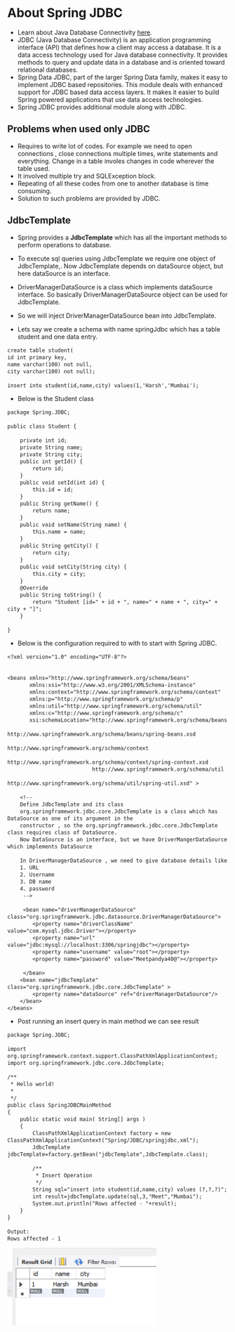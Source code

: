# About Spring JDBC

- Learn about Java Database Connectivity [here](https://github.com/codophilic/LearnWebDevInJAVA/blob/main/Theory.md#jdbc-java-database-connectivity).
- JDBC (Java Database Connectivity) is an application programming interface (API) that defines how a client may access a database. It is a data access technology used for Java database connectivity. It provides methods to query and update data in a database and is oriented toward relational databases.
- Spring Data JDBC, part of the larger Spring Data family, makes it easy to implement JDBC based repositories. This module deals with enhanced support for JDBC based data access layers. It makes it easier to build Spring powered applications that use data access technologies.
- Spring JDBC provides additional module along with JDBC.

## Problems when used only JDBC
- Requires to write lot of codes. For example we need to open connections , close connections multiple times, write statements and everything. Change in a table involes changes in code wherever the table used.
- It involved multiple try and SQLException block.
- Repeating of all these codes from one to another database is time consuming.
- Solution to such problems are provided by JDBC.

## JdbcTemplate
- Spring provides a **JdbcTemplate** which has all the important methods to perform operations to database.
- To execute sql queries using JdbcTemplate we require one object of JdbcTemplate,. Now JdbcTemplate depends on dataSource object, but here dataSource is an interface.
- DriverManagerDataSource is a class which implements dataSource interface. So basically DriverManagerDataSource object can be used for JdbcTemplate.
- So we will inject DriverManagerDataSource bean into JdbcTemplate.

- Lets say we create a schema with name springJdbc which has a table student and one data entry.

```
create table student(
id int primary key,
name varchar(100) not null,
city varchar(100) not null);

insert into student(id,name,city) values(1,'Harsh','Mumbai');
```

- Below is the Student class

```
package Spring.JDBC;

public class Student {

	private int id;
	private String name;
	private String city;
	public int getId() {
		return id;
	}
	public void setId(int id) {
		this.id = id;
	}
	public String getName() {
		return name;
	}
	public void setName(String name) {
		this.name = name;
	}
	public String getCity() {
		return city;
	}
	public void setCity(String city) {
		this.city = city;
	}
	@Override
	public String toString() {
		return "Student [id=" + id + ", name=" + name + ", city=" + city + "]";
	}

}

```

- Below is the configuration required to with to start with Spring JDBC.

```
<?xml version="1.0" encoding="UTF-8"?>


<beans xmlns="http://www.springframework.org/schema/beans"
       xmlns:xsi="http://www.w3.org/2001/XMLSchema-instance"
       xmlns:context="http://www.springframework.org/schema/context"
       xmlns:p="http://www.springframework.org/schema/p"
       xmlns:util="http://www.springframework.org/schema/util"
       xmlns:c="http://www.springframework.org/schema/c"
       xsi:schemaLocation="http://www.springframework.org/schema/beans
                           http://www.springframework.org/schema/beans/spring-beans.xsd
                           http://www.springframework.org/schema/context
                           http://www.springframework.org/schema/context/spring-context.xsd
                           http://www.springframework.org/schema/util
                           http://www.springframework.org/schema/util/spring-util.xsd" >	
	
	<!-- 
	Define JdbcTemplate and its class
	org.springframework.jdbc.core.JdbcTemplate is a class which has DataSource as one of its argument in the
	constructor , so the org.springframework.jdbc.core.JdbcTemplate class requires class of DataSource.
	Now DataSource is an interface, but we have DriverMangerDataSource which implements DataSource
	
	In DriverManagerDataSource , we need to give database details like
	1. URL
	2. Username
	3. DB name
	4. password
	 -->
	 
	 <bean name="driverManagerDataSource" class="org.springframework.jdbc.datasource.DriverManagerDataSource">
	 	<property name="driverClassName" value="com.mysql.jdbc.Driver"></property>
	 	<property name="url" value="jdbc:mysql://localhost:3306/springjdbc"></property>
	 	<property name="username" value="root"></property>
	 	<property name="password" value="Meetpandya40@"></property>
	 
	 </bean>
	<bean name="jdbcTemplate" class="org.springframework.jdbc.core.JdbcTemplate" >
		<property name="dataSource" ref="driverManagerDataSource"/>
	</bean>
</beans>
```

- Post running an insert query in main method we can see result

```
package Spring.JDBC;

import org.springframework.context.support.ClassPathXmlApplicationContext;
import org.springframework.jdbc.core.JdbcTemplate;

/**
 * Hello world!
 *
 */
public class SpringJDBCMainMethod 
{
    public static void main( String[] args )
    {
		ClassPathXmlApplicationContext factory = new ClassPathXmlApplicationContext("Spring/JDBC/springjdbc.xml");
		JdbcTemplate jdbcTemplate=factory.getBean("jdbcTemplate",JdbcTemplate.class);
		
		/**
		 * Insert Operation
		 */
		String sql="insert into student(id,name,city) values (?,?,?)";
		int result=jdbcTemplate.update(sql,3,"Meet","Mumbai");
		System.out.println("Rows affected - "+result);
    }
}

Output:
Rows affected - 1
```

![alt text](image.png)



























